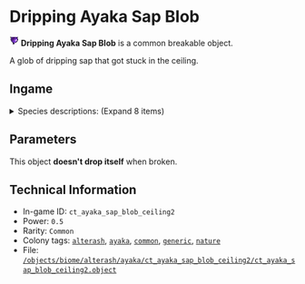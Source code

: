 # Dripping Ayaka Sap Blob

<img src="https://raw.githubusercontent.com/Ceterai/Enternia/main/objects/biome/alterash/ayaka/ct_ayaka_sap_blob_ceiling2/icon.png" alt="Dripping Ayaka Sap Blob icon" loading="lazy" height=16px width="auto" /> **Dripping Ayaka Sap Blob** is a common breakable object.

A glob of dripping sap that got stuck in the ceiling.

## Ingame

<details><summary>Species descriptions: (Expand 8 items)</summary>

- Alta: A blob of ionic sap. I could gather it for cooking, or even crafting.
- Apex: A resin deposit. It appears to be dripping.
- Avian: A disgusting resin ball.
- Floran: Floran knowsss where electric ssap comesss from. Floran can cook it and eat, very tassty.
- Glitch: Disgusted. A viscous resin deposit.
- Human: Resin isn't pleasent to touch.
- Hylotl: A blob of purple resin.
- Novakid: Oozing resin.

</details>

## Parameters

This object **doesn't drop itself** when broken.

## Technical Information

- In-game ID: `ct_ayaka_sap_blob_ceiling2`
- Power: `0.5`
- Rarity: `Common`
- Colony tags: [`alterash`](https://ceterai.github.io/MyEnternia/Wiki/Tags/Alterash), [`ayaka`](https://ceterai.github.io/MyEnternia/Wiki/Tags/Ayaka), [`common`](https://ceterai.github.io/MyEnternia/Wiki/Tags/Common), [`generic`](https://ceterai.github.io/MyEnternia/Wiki/Tags/Generic), [`nature`](https://ceterai.github.io/MyEnternia/Wiki/Tags/Nature)
- File: [`/objects/biome/alterash/ayaka/ct_ayaka_sap_blob_ceiling2/ct_ayaka_sap_blob_ceiling2.object`](https://github.com/Ceterai/Enternia/blob/main/objects/biome/alterash/ayaka/ct_ayaka_sap_blob_ceiling2/ct_ayaka_sap_blob_ceiling2.object)
